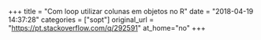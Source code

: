 +++
title = "Com loop utilizar colunas em objetos no R"
date = "2018-04-19 14:37:28"
categories = ["sopt"]
original_url = "https://pt.stackoverflow.com/q/292591"
at_home="no"
+++

